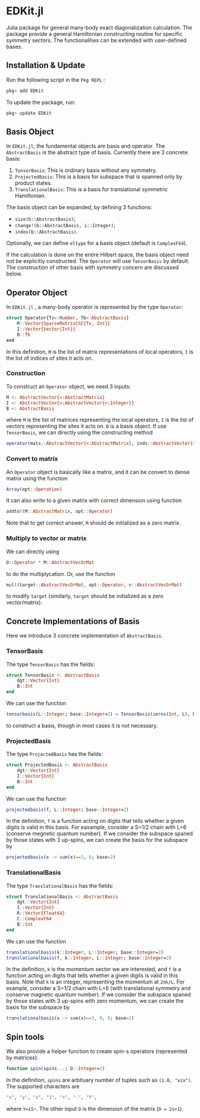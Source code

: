 # EDKit.jl

 Julia package for general many-body exact diagonalization calculation. The package provide a general Hamiltonian constructing routine for specific symmetry sectors. The functionalities can be extended with user-defined bases.

## Installation & Update

Run the following script in the ```Pkg REPL``` :

```julia
pkg> add EDKit
```

To update the package, run:

```julia
pkg> update EDKit
```

## Basis Object

In `EDKit.jl`, the fundamental objects are basis and operator. The `AbstractBasis` is the abstract type of basis. Currently there are 3 concrete basis:

1. `TensorBasis`: This is ordinary basis without any symmetry.
2. `ProjectedBasis`: This is a basis for subspace that is spanned only by product states.
3. `TranslationalBasis`: This is a basis for translational symmetric Hamiltonian.

The basis object can be expanded, by defining 3 functions:

- `size(b::AbstractBasis)`;
- `change!(b::AbstractBasis, i::Integer)`;
- `index(b::AbstractBasis)`.

Optionally, we can define `eltype` for a basis object (default is `ComplexF64`).

If the calculation is done on the entire Hilbert space, the basis object need not be explicitly constructed. The `Operator` will use `TensorBasis` by default. The construction of other basis with symmetry concern are discussed below.

## Operator Object

In `EDKit.jl` , a many-body operator is represented by the type `Operator`:

```julia
struct Operator{Tv<:Number, Tb<:AbstractBasis}
    M::Vector{SparseMatrixCSC{Tv, Int}}
    I::Vector{Vector{Int}}
    B::Tb
end
```

In this definition, `M` is the list of matrix representations of local operators, `I` is the list of indices of sites it acts on.

### Construction

To construct an `Operator` object, we need 3 inputs:

```julia
M <: AbstractVector{<:AbstractMatrix}
I <: AbstractVector{<:AbstractVector{<:Integer}}
B <: AbstractBasis
```

where `M` is the list of matrices representing the local operators, `I` is the list of vectors representing the sites it acts on. `B` is a basis object. If use `TensorBasis`, we can directly using the constructing method

```julia
operator(mats::AbstractVector{<:AbstractMatrix}, inds::AbstractVector{<:AbstractVector}, L::Integer)
```

### Convert to matrix

An `Operator` object is basically like a matrix, and it can be convert to dense matrix using the function

```julia
Array(opt::Operation)
```

It can also write to a given matrix with correct dimension using function

```julia
addto!(M::AbstractMatrix, opt::Operator)
```

Note that to get correct answer, `M` should de initialized as a zero matrix.

### Multiply to vector or matrix

We can directly using

```julia
O::Operator * M::AbstractVecOrMat
```

to do the multiplycation. Or, use the function

```julia
mul!(target::AbstractVecOrMat, opt::Operator, v::AbstractVecOrMat)
```

to modify `target` (similarly, `target` should be initialized as a zero vector/matrix).

## Concrete Implementations of Basis

Here we introduce 3 concrete implementation of `AbstractBasis`.

### TensorBasis

The type `TensorBasis` has the fields:

```julia
struct TensorBasis <: AbstractBasis
    dgt::Vector{Int}
    B::Int
end
```

We can use the function

```julia
tensorbasis(L::Integer; base::Integer=2) = TensorBasis(zeros(Int, L), base)
```

to construct a basis, though in most cases it is not necessary.

### ProjectedBasis

The type `ProjectedBasis` has the fields:

```julia
struct ProjectedBasis <: AbstractBasis
    dgt::Vector{Int}
    I::Vector{Int}
    B::Int
end
```

We can use the function

```julia
projectedbasis(f, L::Integer; base::Integer=2)
```

In the definition, `f` is a function acting on digits that tells whether a given digits is valid in this basis. For eaxample, consider a S=1/2 chain with L=6 (conserve megnetic quantum number). If we consider the subspace spaned by those states with 3 up-spins, we can create the basis for the subspace by

```julia
projectedbasis(x -> sum(x)==3, 6; base=2)
```

### TranslationalBasis

The type `TranslationalBasis` has the fields:

```julia
struct TranslationalBasis <: AbstractBasis
    dgt::Vector{Int}
    I::Vector{Int}
    R::Vector{Float64}
    C::ComplexF64
    B::Int
end
```

We can use the function

```julia
translationalbasis(k::Integer, L::Integer; base::Integer=2)
translationalbasis(f, k::Integer, L::Integer; base::Integer=2)
```

In the definition, `k` is the momentum sector we are interested, and `f` is a function acting on digits that tells whether a given digits is valid in this basis. Note that `k` is an integer, representing the momentum at `2πk/L`. For example, consider a S=1/2 chain with L=6 (with translational symmetry and conserve magnetic quantum number). If we consider the subspace spaned by those states with 3 up-spins with zero momentum, we can create the basis for the subspace by

```julia
translationalbasis(x -> sum(x)==3, 0, 6; base=2)
```

## Spin tools

We also provide a helper function to create spin-s operators (represented by matrices):

```julia
function spin(spins...; D::Integer=2)
```

In the definition, `spins` are arbituary number of tuples such as `(1.0, "xzx")`. The supported characters are

```julia
"x", "y", "z", "1", "+", "-", "Y",
```

where `Y=iSʸ`. The other input `D` is the dimension of the matrix (`D = 2s+1`).
